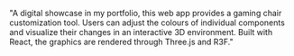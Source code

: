 
"A digital showcase in my portfolio, this web app provides a gaming chair customization tool. Users can adjust the colours of individual components and visualize their changes in an interactive 3D environment. Built with React, the graphics are rendered through Three.js and R3F."
